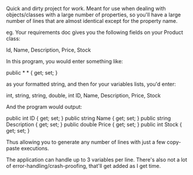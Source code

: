 Quick and dirty project for work. Meant for use when dealing with objects/classes with a large number of properties, so you'll have a large number of lines that are almost identical except for the property name. 

eg. Your requirements doc gives you the following fields on your Product class:

Id, Name, Description, Price, Stock

In this program, you would enter something like: 

public * * { get; set; } 

as your formatted string, and then for your variables lists, you'd enter:

int, string, string, double, int
ID, Name, Description, Price, Stock

And the program would output: 

public int ID { get; set; } 
public string Name { get; set; } 
public string Description { get; set; }
public double Price { get; set; }
public int Stock { get; set; }

Thus allowing you to generate any number of lines with just a few copy-paste executions. 

The application can handle up to 3 variables per line. There's also not a lot of error-handling/crash-proofing, that'll get added as I get time. 
